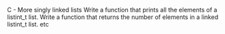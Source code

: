 C - More singly linked lists
Write a function that prints all the elements of a listint_t list.
Write a function that returns the number of elements in a linked listint_t list. etc
